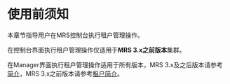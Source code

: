 # 使用前须知<a name="mrs_01_0604"></a>

本章节指导用户在MRS控制台执行租户管理操作。

在控制台界面执行租户管理操作仅适用于**MRS 3.x之前版本**集群。

在Manager界面执行租户管理操作适用于所有版本，MRS 3.x及之后版本请参考[简介](简介.md)，MRS 3.x之前版本请参考[租户简介](租户简介-39.md)。

